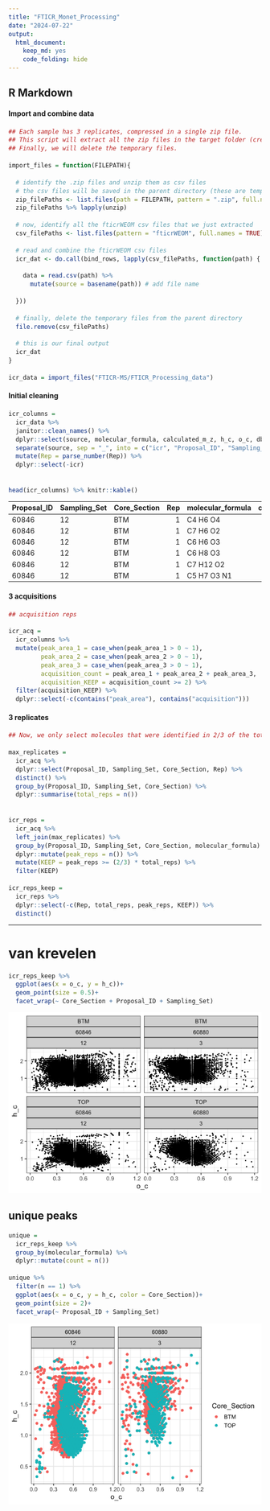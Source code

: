 ```yaml
---
title: "FTICR_Monet_Processing"
date: "2024-07-22"
output: 
  html_document:
    keep_md: yes
    code_folding: hide
---
```








## R Markdown

#### Import and combine data


```r
## Each sample has 3 replicates, compressed in a single zip file.
## This script will extract all the zip files in the target folder (creating temporary files) and import and combine them into a single dataframe.
## Finally, we will delete the temporary files.

import_files = function(FILEPATH){

  # identify the .zip files and unzip them as csv files
  # the csv files will be saved in the parent directory (these are temporary files, will be deleted at the end)
  zip_filePaths <- list.files(path = FILEPATH, pattern = ".zip", full.names = TRUE, recursive = TRUE)
  zip_filePaths %>% lapply(unzip)
  
  # now, identify all the fticrWEOM csv files that we just extracted 
  csv_filePaths <- list.files(pattern = "fticrWEOM", full.names = TRUE)
  
  # read and combine the fticrWEOM csv files
  icr_dat <- do.call(bind_rows, lapply(csv_filePaths, function(path) {
    
    data = read.csv(path) %>% 
      mutate(source = basename(path)) # add file name
    
  }))
  
  # finally, delete the temporary files from the parent directory
  file.remove(csv_filePaths)

  # this is our final output
  icr_dat
}

icr_data = import_files("FTICR-MS/FTICR_Processing_data")
```

#### Initial cleaning


```r
icr_columns =
  icr_data %>% 
  janitor::clean_names() %>% 
  dplyr::select(source, molecular_formula, calculated_m_z, h_c, o_c, dbe, c, h, o, n, p, s, contains("peak_area")) %>% 
  separate(source, sep = "_", into = c("icr", "Proposal_ID", "Sampling_Set", "Core_Section", "Rep")) %>% 
  mutate(Rep = parse_number(Rep)) %>% 
  dplyr::select(-icr)


head(icr_columns) %>% knitr::kable()
```



|Proposal_ID |Sampling_Set |Core_Section | Rep|molecular_formula | calculated_m_z|       h_c|       o_c| dbe|  c|  h|  o|  n|  p|  s| peak_area_1| peak_area_2| peak_area_3|
|:-----------|:------------|:------------|---:|:-----------------|--------------:|---------:|---------:|---:|--:|--:|--:|--:|--:|--:|-----------:|-----------:|-----------:|
|60846       |12           |BTM          |   1|C4 H6 O4          |       117.0193| 1.5000000| 1.0000000|   2|  4|  6|  4| NA| NA| NA|    165.4613|          NA|          NA|
|60846       |12           |BTM          |   1|C7 H6 O2          |       121.0295| 0.8571429| 0.2857143|   5|  7|  6|  2| NA| NA| NA|    714.4242|   1058.4286|    717.0051|
|60846       |12           |BTM          |   1|C6 H6 O3          |       125.0244| 1.0000000| 0.5000000|   4|  6|  6|  3| NA| NA| NA|    173.8752|    346.4921|    262.1961|
|60846       |12           |BTM          |   1|C6 H8 O3          |       127.0401| 1.3333333| 0.5000000|   3|  6|  8|  3| NA| NA| NA|    370.3141|    440.2943|    324.5887|
|60846       |12           |BTM          |   1|C7 H12 O2         |       127.0765| 1.7142857| 0.2857143|   2|  7| 12|  2| NA| NA| NA|    207.7001|    241.4806|    220.2612|
|60846       |12           |BTM          |   1|C5 H7 O3 N1       |       128.0353| 1.4000000| 0.6000000|   3|  5|  7|  3|  1| NA| NA|    759.1546|    795.0198|    658.9399|

#### 3 acquisitions


```r
## acquisition reps

icr_acq = 
  icr_columns %>% 
  mutate(peak_area_1 = case_when(peak_area_1 > 0 ~ 1),
         peak_area_2 = case_when(peak_area_2 > 0 ~ 1),
         peak_area_3 = case_when(peak_area_3 > 0 ~ 1),
         acquisition_count = peak_area_1 + peak_area_2 + peak_area_3,
         acquisition_KEEP = acquisition_count >= 2) %>% 
  filter(acquisition_KEEP) %>% 
  dplyr::select(-c(contains("peak_area"), contains("acquisition")))
```


#### 3 replicates


```r
## Now, we only select molecules that were identified in 2/3 of the total reps

max_replicates = 
  icr_acq %>% 
  dplyr::select(Proposal_ID, Sampling_Set, Core_Section, Rep) %>% 
  distinct() %>% 
  group_by(Proposal_ID, Sampling_Set, Core_Section) %>% 
  dplyr::summarise(total_reps = n()) 


icr_reps = 
  icr_acq %>% 
  left_join(max_replicates) %>% 
  group_by(Proposal_ID, Sampling_Set, Core_Section, molecular_formula) %>% 
  dplyr::mutate(peak_reps = n()) %>%
  mutate(KEEP = peak_reps >= (2/3) * total_reps) %>% 
  filter(KEEP)

icr_reps_keep = 
  icr_reps %>% 
  dplyr::select(-c(Rep, total_reps, peak_reps, KEEP)) %>% 
  distinct()
```

---- 

# van krevelen


```r
icr_reps_keep %>% 
  ggplot(aes(x = o_c, y = h_c))+
  geom_point(size = 0.5)+
  facet_wrap(~ Core_Section + Proposal_ID + Sampling_Set)
```

![](FTICR_Processing_files/figure-html/unnamed-chunk-3-1.png)<!-- -->

## unique peaks


```r
unique = 
  icr_reps_keep %>% 
  group_by(molecular_formula) %>% 
  dplyr::mutate(count = n())

unique %>% 
  filter(n == 1) %>% 
  ggplot(aes(x = o_c, y = h_c, color = Core_Section))+
  geom_point(size = 2)+
  facet_wrap(~ Proposal_ID + Sampling_Set)  
```

![](FTICR_Processing_files/figure-html/unnamed-chunk-4-1.png)<!-- -->

